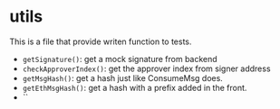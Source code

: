 # utils

This is a file that provide writen function to tests.
- `getSignature()`: get a mock signature from backend 
- `checkApproverIndex()`: get the approver index from signer address
- `getMsgHash()`: get a hash just like ConsumeMsg does.
- `getEthMsgHash()`: get a hash with a prefix added in the front.
- ``